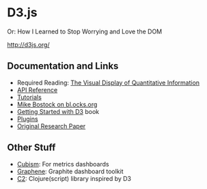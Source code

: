 # D3.js

Or: How I Learned to Stop Worrying and Love the DOM

http://d3js.org/

## Documentation and Links

* Required Reading: [The Visual Display of Quantitative Information](http://www.edwardtufte.com/tufte/books_vdqi)
* [API Reference](https://github.com/mbostock/d3/wiki/API-Reference)
* [Tutorials](https://github.com/mbostock/d3/wiki/Tutorials)
* [Mike Bostock on bl.ocks.org](http://bl.ocks.org/mbostock)
* [Getting Started with D3](http://shop.oreilly.com/product/0636920025429.do) book
* [Plugins](https://github.com/d3/d3-plugins)
* [Original Research Paper](http://vis.stanford.edu/papers/d3)

## Other Stuff

* [Cubism](http://square.github.com/cubism/): For metrics dashboards
* [Graphene](http://jondot.github.com/graphene/): Graphite dashboard toolkit
* [C2](http://keminglabs.com/c2/): Clojure(script) library inspired by D3
